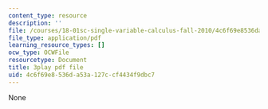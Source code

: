 ```yaml
---
content_type: resource
description: ''
file: /courses/18-01sc-single-variable-calculus-fall-2010/4c6f69e8536da53a127ccf4434f9dbc7_uc4xJsi99bk.pdf
file_type: application/pdf
learning_resource_types: []
ocw_type: OCWFile
resourcetype: Document
title: 3play pdf file
uid: 4c6f69e8-536d-a53a-127c-cf4434f9dbc7
---
```

None

